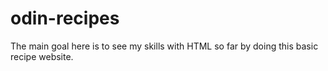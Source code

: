 # odin-recipes
The main goal here is to see my skills with HTML so far by doing this basic recipe website.